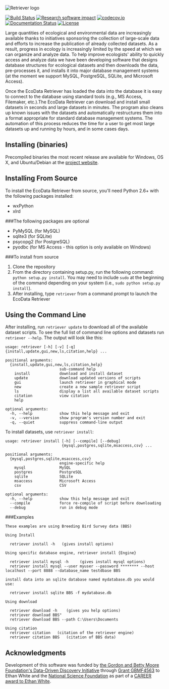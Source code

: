 ![Retriever logo](http://i.imgur.com/M5hhENV.png) 


[![Build Status](https://travis-ci.org/weecology/retriever.png)](https://travis-ci.org/weecology/retriever)
[![Research software impact](http://depsy.org/api/package/pypi/retriever/badge.svg)](http://depsy.org/package/python/retriever)
[![codecov.io](https://codecov.io/github/weecology/retriever/coverage.svg?branch=master)](https://codecov.io/github/weecology/retriever?branch=master)
[![Documentation Status](https://readthedocs.org/projects/retriever/badge/?version=latest)](http://retriever.readthedocs.org/en/latest/?badge=latest) 
[![License](http://img.shields.io/badge/license-MIT-blue.svg)](https://raw.githubusercontent.com/weecology/retriever/master/LICENSE)

Large quantities of ecological and environmental data are increasingly available thanks to initiatives sponsoring the collection of large-scale data and efforts to increase the publication of already collected datasets. As a result, progress in ecology is increasingly limited by the speed at which we can organize and analyze data. To help improve ecologists' ability to quickly access and analyze data we have been developing software that designs database structures for ecological datasets and then downloads the data, pre-processes it, and installs it into major database management systems (at the moment we support MySQL, PostgreSQL, SQLite, and Microsoft Access).

Once the EcoData Retriever has loaded the data into the database it is easy to connect to the database using standard tools (e.g., MS Access, Filemaker, etc.).The EcoData Retriever can download and install small datasets in seconds and large datasets in minutes. The program also cleans up known issues with the datasets and automatically restructures them into a format appropriate for standard database management systems. The automation of this process reduces the time for a user to get most large datasets up and running by hours, and in some cases days.

Installing (binaries)
---------------------

Precompiled binaries the most recent release are available for Windows, OS X,
and Ubuntu/Debian at the [project website](http://ecodataretriever.org).


Installing From Source
----------------------

To install the EcoData Retriever from source, you'll need Python 2.6+ with the following packages installed:

* wxPython
* xlrd

###The following packages are optional

* PyMySQL (for MySQL)
* sqlite3 (for SQLite)
* psycopg2 (for PostgreSQL)
* pyodbc (for MS Access - this option is only available on Windows)

###To install from source

1. Clone the repository
2. From the directory containing setup.py, run the following command: ``python
   setup.py install``. You may need to include `sudo` at the beginning of the
   command depending on your system (i.e., `sudo python setup.py install`).
3. After installing, type ``retriever`` from a command prompt to launch the
   EcoData Retriever

Using the Command Line
----------------------
After installing, run `retriever update` to download all of the available dataset scripts.
To see the full list of command line options and datasets run `retriever --help`.
The output will look like this:
```
usage: retriever [-h] [-v] [-q] {install,update,gui,new,ls,citation,help} ...

positional arguments:
  {install,update,gui,new,ls,citation,help}
                        sub-command help
    install             download and install dataset
    update              download updated versions of scripts
    gui                 launch retriever in graphical mode
    new                 create a new sample retriever script
    ls                  display a list all available dataset scripts
    citation            view citation
    help

optional arguments:
  -h, --help            show this help message and exit
  -v, --version         show program's version number and exit
  -q, --quiet           suppress command-line output
```

To install datasets, use `retriever install`:

```
usage: retriever install [-h] [--compile] [--debug]
                         {mysql,postgres,sqlite,msaccess,csv} ...

positional arguments:
  {mysql,postgres,sqlite,msaccess,csv}
                        engine-specific help
    mysql               MySQL
    postgres            PostgreSQL
    sqlite              SQLite
    msaccess            Microsoft Access
    csv                 CSV

optional arguments:
  -h, --help            show this help message and exit
  --compile             force re-compile of script before downloading
  --debug               run in debug mode
```


###Examples
```
These examples are using Breeding Bird Survey data (BBS) 

Using Install

  retriever install -h   (gives install options)

Using specific database engine, retriever install {Engine}

  retriever install mysql -h     (gives install mysql options)
  retriever install mysql --user myuser --password ******** --host localhost --port 8888 --database_name testdbase BBS

install data into an sqlite database named mydatabase.db you would use:

  retriever install sqlite BBS -f mydatabase.db

Using download

  retriever download -h    (gives you help options)
  retriever download BBS"
  retriever download BBS --path C:\Users\Documents

Using citation
  retriever citation   (citation of the retriever engine)
  retriever citation BBS   (citation of BBS data) 
  ```


Acknowledgments
---------------

Development of this software was funded by [the Gordon and Betty Moore
Foundation's Data-Driven Discovery
Initiative](http://www.moore.org/programs/science/data-driven-discovery) through
[Grant GBMF4563](http://www.moore.org/grants/list/GBMF4563) to Ethan White and
the [National Science Foundation](http://nsf.gov/) as part of a [CAREER award to
Ethan White](http://nsf.gov/awardsearch/showAward.do?AwardNumber=0953694).

